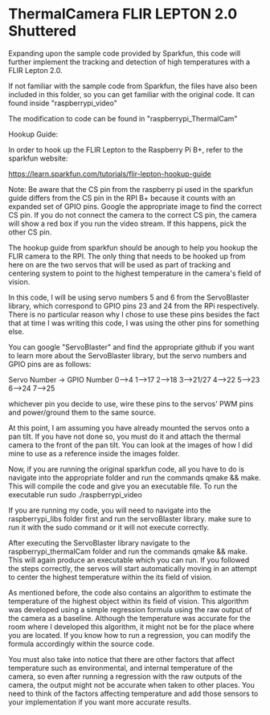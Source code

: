 # ThermalCamera FLIR LEPTON 2.0 Shuttered

Expanding upon the sample code provided by Sparkfun, this code will further implement
the tracking and detection of high temperatures with a FLIR Lepton 2.0.

If not familiar with the sample code from Sparkfun, the files have also been included in this
folder, so you can get familiar with the original code. It can found inside "raspberrypi_video"

The modification to code can be found in "raspberrypi_ThermalCam"

Hookup Guide:

In order to hook up the FLIR Lepton to the Raspberry Pi B+, refer to the sparkfun website:

https://learn.sparkfun.com/tutorials/flir-lepton-hookup-guide

Note: Be aware that the CS pin from the raspberry pi used in the sparkfun guide differs from the CS pin in the RPI B+ because it counts with an expanded set of GPIO pins. Google the appropriate image to find the correct CS pin. If you do not connect the camera to the correct CS pin, the camera will show a red box if you run the video stream. If this happens, pick the other CS pin.

The hookup guide from sparkfun should be anough to help you hookup the FLIR camera to the RPI.
The only thing that needs to be hooked up from here on are the two servos that will be used as part of tracking and centering system to point to the highest temperature in the camera's field of vision.

In this code, I will be using servo numbers 5 and 6 from the ServoBlaster library, which correspond to GPIO pins 23 and 24 from the RPi respectively. There is no particular reason why I chose to use these pins besides the fact that at time I was writing this code, I was using the other pins for something else.

You can google "ServoBlaster" and find the appropriate github if you want to learn more about the ServoBlaster library, but the servo numbers and GPIO pins are as follows:

Servo Number -> GPIO Number
0-->4
1-->17
2-->18
3-->21/27
4-->22
5-->23
6-->24
7-->25

whichever pin you decide to use, wire these pins to the servos' PWM pins and power/ground them to the same source.

At this point, I am assuming you have already mounted the servos onto a pan tilt. If you have not done so, you must do it and attach the thermal camera to the front of the pan tilt. You can look at the images of how I did mine to use as a reference inside the images folder.

Now, if you are running the original sparkfun code, all you have to do is navigate into the appropriate folder and run the commands qmake && make. This will compile the code and give you an executable file. To run the executable run sudo ./raspberrypi_video

If you are running my code, you will need to navigate into the raspberrypi_libs folder first and run the servoBlaster library. make sure to run it with the sudo command or it will not execute correctly. 

After executing the ServoBlaster library navigate to the raspberrypi_thermalCam folder and run the commands qmake && make. This will again produce an executable which you can run. If you followed the steps correctly, the servos will start automatically moving in an attempt to center the highest temperature within the its field of vision.

As mentioned before, the code also contains an algorithm to estimate the temperature of the highest object within its field of vision. This algorithm was developed using a simple regression formula using the raw output of the camera as a baseline. Although the temperature was accurate for the room where I developed this algorithm, it might not be for the place where you are located. If you know how to run a regression, you can modify the formula accordingly within the source code.

You must also take into notice that there are other factors that affect temperature such as environmental, and internal temperature of the camera, so even after running a regression with the raw outputs of the camera, the output might not be accurate when taken to other places. You need to think of the factors affecting temperature and add those sensors to your implementation if you want more accurate results.
